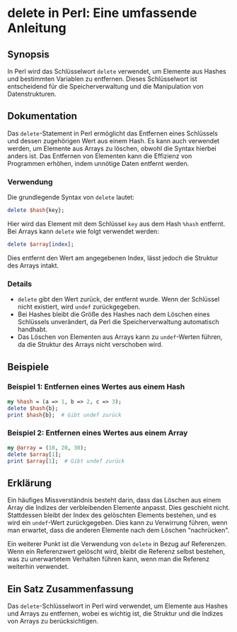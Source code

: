 <!--
Meta Description: # delete in Perl: Eine umfassende Anleitung ## Synopsis In Perl wird das Schlüsselwort `delete` verwendet, um Elemente aus Hashes und bestimmten Varia...
Meta Keywords: die, delete, perl, aus, das
-->

# delete in Perl: Eine umfassende Anleitung

## Synopsis
In Perl wird das Schlüsselwort `delete` verwendet, um Elemente aus Hashes und bestimmten Variablen zu entfernen. Dieses Schlüsselwort ist entscheidend für die Speicherverwaltung und die Manipulation von Datenstrukturen.

## Dokumentation
Das `delete`-Statement in Perl ermöglicht das Entfernen eines Schlüssels und dessen zugehörigen Wert aus einem Hash. Es kann auch verwendet werden, um Elemente aus Arrays zu löschen, obwohl die Syntax hierbei anders ist. Das Entfernen von Elementen kann die Effizienz von Programmen erhöhen, indem unnötige Daten entfernt werden.

### Verwendung
Die grundlegende Syntax von `delete` lautet:

```perl
delete $hash{key};
```

Hier wird das Element mit dem Schlüssel `key` aus dem Hash `%hash` entfernt. Bei Arrays kann `delete` wie folgt verwendet werden:

```perl
delete $array[index];
```

Dies entfernt den Wert am angegebenen Index, lässt jedoch die Struktur des Arrays intakt.

### Details
- `delete` gibt den Wert zurück, der entfernt wurde. Wenn der Schlüssel nicht existiert, wird `undef` zurückgegeben.
- Bei Hashes bleibt die Größe des Hashes nach dem Löschen eines Schlüssels unverändert, da Perl die Speicherverwaltung automatisch handhabt.
- Das Löschen von Elementen aus Arrays kann zu `undef`-Werten führen, da die Struktur des Arrays nicht verschoben wird.

## Beispiele
### Beispiel 1: Entfernen eines Wertes aus einem Hash
```perl
my %hash = (a => 1, b => 2, c => 3);
delete $hash{b};
print $hash{b};  # Gibt undef zurück
```

### Beispiel 2: Entfernen eines Wertes aus einem Array
```perl
my @array = (10, 20, 30);
delete $array[1];
print $array[1];  # Gibt undef zurück
```

## Erklärung
Ein häufiges Missverständnis besteht darin, dass das Löschen aus einem Array die Indizes der verbleibenden Elemente anpasst. Dies geschieht nicht. Stattdessen bleibt der Index des gelöschten Elements bestehen, und es wird ein `undef`-Wert zurückgegeben. Dies kann zu Verwirrung führen, wenn man erwartet, dass die anderen Elemente nach dem Löschen "nachrücken".

Ein weiterer Punkt ist die Verwendung von `delete` in Bezug auf Referenzen. Wenn ein Referenzwert gelöscht wird, bleibt die Referenz selbst bestehen, was zu unerwartetem Verhalten führen kann, wenn man die Referenz weiterhin verwendet.

## Ein Satz Zusammenfassung
Das `delete`-Schlüsselwort in Perl wird verwendet, um Elemente aus Hashes und Arrays zu entfernen, wobei es wichtig ist, die Struktur und die Indizes von Arrays zu berücksichtigen.